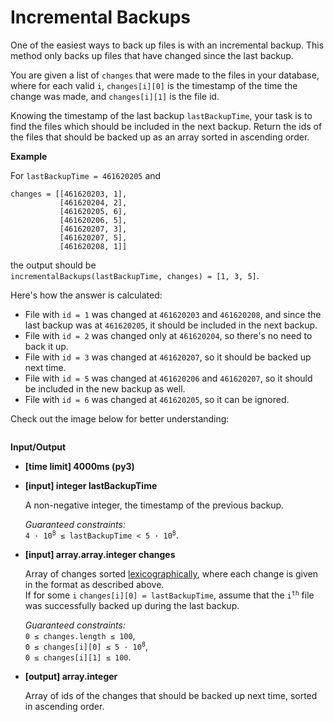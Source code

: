 # Incremental Backups

<div class="markdown"><p>One of the easiest ways to back up files is with an incremental backup. This method only backs up files that have changed since the last backup.</p>
<p>You are given a list of <code>changes</code> that were made to the files in your database, where for each valid <code>i</code>, <code>changes[i][0]</code> is the timestamp of the time the change was made, and <code>changes[i][1]</code> is the file id.</p>
<p>Knowing the timestamp of the last backup <code>lastBackupTime</code>, your task is to find the files which should be included in the next backup. Return the ids of the files that should be backed up as an array sorted in ascending order.</p>
<p><strong>Example</strong></p>
<p>For <code>lastBackupTime = 461620205</code> and</p>
<pre><code>changes = [[461620203, 1], 
           [461620204, 2], 
           [461620205, 6],
           [461620206, 5], 
           [461620207, 3], 
           [461620207, 5], 
           [461620208, 1]]
</code></pre>
<p>the output should be<br>
<code>incrementalBackups(lastBackupTime, changes) = [1, 3, 5]</code>.</p>
<p>Here's how the answer is calculated:</p>
<ul>
<li>File with <code>id = 1</code> was changed at <code>461620203</code> and <code>461620208</code>, and since the last backup was at <code>461620205</code>, it should be included in the next backup.</li>
<li>File with <code>id = 2</code> was changed only at <code>461620204</code>, so there's no need to back it up.</li>
<li>File with <code>id = 3</code> was changed at <code>461620207</code>, so it should be backed up next time.</li>
<li>File with <code>id = 5</code> was changed at <code>461620206</code> and <code>461620207</code>, so it should be included in the new backup as well.</li>
<li>File with <code>id = 6</code> was changed at <code>461620205</code>, so it can be ignored.</li>
</ul>
<p>Check out the image below for better understanding:</p>
<p><img src="https://codefightsuserpics.s3.amazonaws.com/tasks/incrementalBackups/img/example.png?_tm=1490626049337" alt=""></p>
<p><strong>Input/Output</strong></p>
<ul>
<li><strong>[time limit] 4000ms (py3)</strong></li>
</ul>
<ul>
<li>
<p><strong>[input] integer lastBackupTime</strong></p>
<p>A non-negative integer, the timestamp of the previous backup.</p>
<p><em>Guaranteed constraints:</em><br>
<code>4 · 10<sup>8</sup> ≤ lastBackupTime &lt; 5 · 10<sup>8</sup></code>.</p>
</li>
<li>
<p><strong>[input] array.array.integer changes</strong></p>
<p>Array of changes sorted <a href="keyword://lexicographical-order-for-arrays">lexicographically</a>, where each change is given in the format as described above.<br>
If for some <code>i</code> <code>changes[i][0] = lastBackupTime</code>, assume that the <code>i<sup>th</sup></code> file was successfully backed up during the last backup.</p>
<p><em>Guaranteed constraints:</em><br>
<code>0 ≤ changes.length ≤ 100</code>,<br>
<code>0 ≤ changes[i][0] ≤ 5 · 10<sup>8</sup></code>,<br>
<code>0 ≤ changes[i][1] ≤ 100</code>.</p>
</li>
<li>
<p><strong>[output] array.integer</strong></p>
<p>Array of ids of the changes that should be backed up next time, sorted in ascending order.</p>
</li>
</ul>
</div> 
